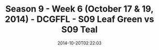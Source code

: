 ---
title: Season 9 - Week 6 (October 17 & 19, 2014) - DCGFFL - S09 Leaf Green vs S09
  Teal
teams-score:
- team: _teams/s09-leaf-green.md
  score: 6
- team: _teams/s09-teal.md
  score: 18
mvp: Charlie Salem (Teal), Daniel Homberg (Leaf)
game-ball: N/A
sportsperson: ''
season: 9
week: 6
date: '2014-10-20T02:22:03'
pageid: season-9-week-6-4459-vs-4469
---